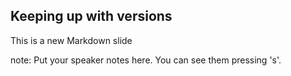 ##  Keeping up with versions

This is a new Markdown slide

note:
    Put your speaker notes here.
    You can see them pressing 's'.
